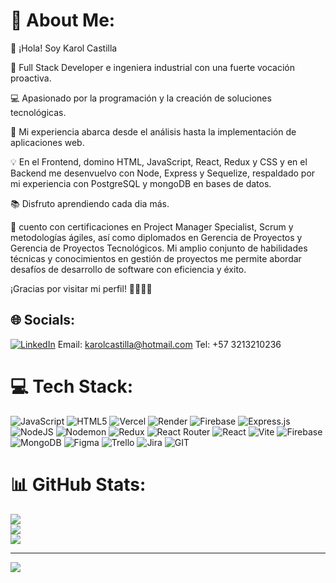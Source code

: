 # 💫 About Me:

👋 ¡Hola! Soy Karol Castilla

🚀 Full Stack Developer e ingeniera industrial con una fuerte vocación proactiva.

💻 Apasionado por la programación y la creación de soluciones tecnológicas.

🌟 Mi experiencia abarca desde el análisis hasta la implementación de aplicaciones web.

💡 En el Frontend, domino HTML, JavaScript, React, Redux y CSS y en el Backend me desenvuelvo con Node, Express y Sequelize, respaldado por mi experiencia con PostgreSQL y mongoDB en bases de datos.

📚 Disfruto aprendiendo cada dia más.

🎯 cuento con certificaciones en Project Manager Specialist, Scrum y metodologías ágiles, así como diplomados en Gerencia de Proyectos y Gerencia de Proyectos Tecnológicos. Mi amplio conjunto de habilidades técnicas y conocimientos en gestión de proyectos me permite abordar desafíos de desarrollo de software con eficiencia y éxito.

¡Gracias por visitar mi perfil! 👨‍💻🚀✨
## 🌐 Socials:
[![LinkedIn](https://img.shields.io/badge/LinkedIn-%230077B5.svg?logo=linkedin&logoColor=white)](https://linkedin.com/in/karolcastilla) 
Email: karolcastilla@hotmail.com
Tel: +57 3213210236

# 💻 Tech Stack:
![JavaScript](https://img.shields.io/badge/javascript-%23323330.svg?style=for-the-badge&logo=javascript&logoColor=%23F7DF1E) ![HTML5](https://img.shields.io/badge/html5-%23E34F26.svg?style=for-the-badge&logo=html5&logoColor=white) ![Vercel](https://img.shields.io/badge/vercel-%23000000.svg?style=for-the-badge&logo=vercel&logoColor=white) ![Render](https://img.shields.io/badge/Render-%46E3B7.svg?style=for-the-badge&logo=render&logoColor=white) ![Firebase](https://img.shields.io/badge/firebase-%23039BE5.svg?style=for-the-badge&logo=firebase) ![Express.js](https://img.shields.io/badge/express.js-%23404d59.svg?style=for-the-badge&logo=express&logoColor=%2361DAFB) ![NodeJS](https://img.shields.io/badge/node.js-6DA55F?style=for-the-badge&logo=node.js&logoColor=white) ![Nodemon](https://img.shields.io/badge/NODEMON-%23323330.svg?style=for-the-badge&logo=nodemon&logoColor=%BBDEAD) ![Redux](https://img.shields.io/badge/redux-%23593d88.svg?style=for-the-badge&logo=redux&logoColor=white) ![React Router](https://img.shields.io/badge/React_Router-CA4245?style=for-the-badge&logo=react-router&logoColor=white) ![React](https://img.shields.io/badge/react-%2320232a.svg?style=for-the-badge&logo=react&logoColor=%2361DAFB) ![Vite](https://img.shields.io/badge/vite-%23646CFF.svg?style=for-the-badge&logo=vite&logoColor=white) ![Firebase](https://img.shields.io/badge/Firebase-039BE5?style=for-the-badge&logo=Firebase&logoColor=white) ![MongoDB](https://img.shields.io/badge/MongoDB-%234ea94b.svg?style=for-the-badge&logo=mongodb&logoColor=white) ![Figma](https://img.shields.io/badge/figma-%23F24E1E.svg?style=for-the-badge&logo=figma&logoColor=white) ![Trello](https://img.shields.io/badge/Trello-%23026AA7.svg?style=for-the-badge&logo=Trello&logoColor=white) ![Jira](https://img.shields.io/badge/jira-%230A0FFF.svg?style=for-the-badge&logo=jira&logoColor=white) ![GIT](https://img.shields.io/badge/Git-fc6d26?style=for-the-badge&logo=git&logoColor=white)
# 📊 GitHub Stats:
![](https://github-readme-stats.vercel.app/api?username=Karolc03&theme=radical&hide_border=false&include_all_commits=false&count_private=false)<br/>
![](https://github-readme-streak-stats.herokuapp.com/?user=Karolc03&theme=radical&hide_border=false)<br/>
![](https://github-readme-stats.vercel.app/api/top-langs/?username=Karolc03&theme=radical&hide_border=false&include_all_commits=false&count_private=false&layout=compact)

---
[![](https://visitcount.itsvg.in/api?id=Karolc03&icon=0&color=0)](https://visitcount.itsvg.in)

<!-- Proudly created with GPRM ( https://gprm.itsvg.in ) -->
